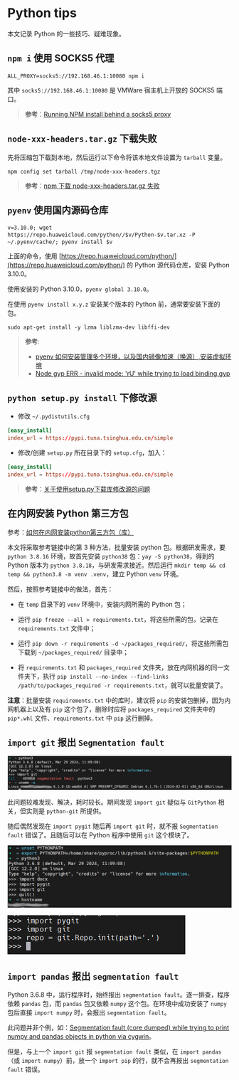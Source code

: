 # Python tips


本文记录 Python 的一些技巧、疑难现象。

## `npm i` 使用 SOCKS5 代理


```console
ALL_PROXY=socks5://192.168.46.1:10080 npm i
```


其中 `socks5://192.168.46.1:10080` 是 VMWare 宿主机上开放的 SOCKS5 端口。


> **参考**：[Running NPM install behind a socks5 proxy](https://github.com/npm/npm/issues/6204#issuecomment-160516258)


## `node-xxx-headers.tar.gz` 下载失败

先将压缩包下载到本地，然后运行以下命令将该本地文件设置为 `tarball` 变量。


```console
npm config set tarball /tmp/node-xxx-headers.tgz
```


> **参考**：[npm 下载 node-xxx-headers.tar.gz 失败](https://blog.csdn.net/u013992330/article/details/130892724)


## `pyenv` 使用国内源码仓库


```console
v=3.10.0; wget https://repo.huaweicloud.com/python//$v/Python-$v.tar.xz -P ~/.pyenv/cache/; pyenv install $v
```

上面的命令，使用 [https://repo.huaweicloud.com/python/](https://repo.huaweicloud.com/python/) 的 Python 源代码仓库，安装 Python 3.10.0。


使用安装的 Python 3.10.0，`pyenv global 3.10.0`。


在使用 `pyenv install x.y.z` 安装某个版本的 Python 前，通常要安装下面的包。



```console
sudo apt-get install -y lzma liblzma-dev libffi-dev
```





> **参考**:
>
> - [pyenv 如何安装管理多个环境，以及国内镜像加速（换源）,安装虚拟环境](https://blog.csdn.net/qq_43213352/article/details/104343365)
> - [Node gyp ERR - invalid mode: 'rU' while trying to load binding.gyp](https://stackoverflow.com/a/74732671/12288760)



## `python setup.py install` 下修改源


- 修改 `~/.pydistutils.cfg`


```conf
[easy_install]
index_url = https://pypi.tuna.tsinghua.edu.cn/simple
```


- 修改/创建 `setup.py` 所在目录下的 `setup.cfg`，加入：



```conf
[easy_install]
index_url = https://pypi.tuna.tsinghua.edu.cn/simple
```



> **参考**：[关于使用setup.py下载库修改源的问题](https://blog.csdn.net/qq_36852276/article/details/100740865)


## 在内网安装 Python 第三方包

参考：[如何在内网安装python第三方包（库）](https://blog.csdn.net/xue_11/article/details/112802149)


本文将采取参考链接中的第 3 种方法，批量安装 python 包。根据研发需求，要 `python 3.8.16` 环境，故首先安装 `python38` 包：`yay -S python38`，得到的 Python 版本为 `python 3.8.18`，与研发需求接近。然后运行 `mkdir temp && cd temp && python3.8 -m venv .venv`，建立 Python `venv` 环境。

然后，按照参考链接中的做法，首先：


- 在 `temp` 目录下的 `venv` 环境中，安装内网所需的 Python 包；

- 运行 `pip freeze --all > requirements.txt`，将这些所需的包，记录在 `requirements.txt` 文件中；

- 运行 `pip down -r requirements -d ~/packages_required/`，将这些所需包下载到 `~/packages_required/` 目录中；

- 将 `requirements.txt` 和 `packages_required` 文件夹，放在内网机器的同一文件夹下，执行 `pip install --no-index --find-links /path/to/packages_required -r requirements.txt`，就可以批量安装了。


**注意**：批量安装 `requirements.txt` 中的库时，建议将 `pip` 的安装包删掉，因为内网机器上以及有 `pip` 这个包了，删除时应将 `packages_required` 文件夹中的 `pip*.whl` 文件、`requirements.txt` 中 `pip` 这行删掉。



## `import git` 报出 `Segmentation fault`


![`import git` 报出 `Segmentation fault` 错误](images/import-git-segmentation-fault.png)

此问题较难发现、解决，耗时较长。期间发现 `import git` 疑似与 `GitPython` 相关，但实则是 `python-git` 所提供。

随后偶然发现在 `import pygit` 随后再 `import git` 时，就不报 `Segmentation fault` 错误了。且随后可以在 Python 程序中使用 `git` 这个模块了。


![`import git` 成功](images/import-git.png)


![使用导入的 `git` 模块](images/using-pygit.png)


## `import pandas` 报出 `segmentation fault`


Python 3.6.8 中，运行程序时，始终报出 `segmentation fault`。逐一排查，程序依赖 `pandas` 包，而 `pandas` 包又依赖 `numpy` 这个包。在环境中成功安装了 `numpy` 包后直接 `import numpy` 时，会报出 `segmentation fault`。


此问题并非个例，如：[Segmentation fault (core dumped) while trying to print numpy and pandas objects in python via cygwin](https://stackoverflow.com/questions/70511576/segmentation-fault-core-dumped-while-trying-to-print-numpy-and-pandas-objectshttps://stackoverflow.com/questions/70511576/segmentation-fault-core-dumped-while-trying-to-print-numpy-and-pandas-objects)。


但是，与上一个 `import git` 报 `segmentation fault` 类似，在 `import pandas`（或 `import numpy`）前，放一个 `import pip` 的行，就不会再报出 `segmentation fault` 错误。
